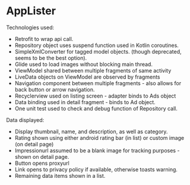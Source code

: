 # AppLister


Technologies used:
- Retrofit to wrap api call.
- Repository object uses suspend function used in Kotlin coroutines. 
- SimpleXmlConverter for tagged model objects. (though deprecated, seems to be the best option). 
- Glide used to load images without blocking main thread. 
- ViewModel shared between multiple fragments of same activity
- LiveData objects on ViewModel are observed by fragments
- Navigation component between multiple fragments - also allows for back button or arrow navigation. 
- Recyclerview used on listing screen - adapter binds to Ads object 
- Data binding used in detail fragment - binds to Ad object. 
- One unit test used to check and debug function of Repository call.  

Data displayed:
- Display thumbnail, name, and description, as well as category. 
- Rating shown using either android rating bar (in list) or custom image (on detail page)
- Impressionurl assumed to be a blank image for tracking purposes - shown on detail page. 
- Button opens proxyurl
- Link opens to privacy policy if available, otherwise toasts warning. 
- Remaining data items shown in a list. 



